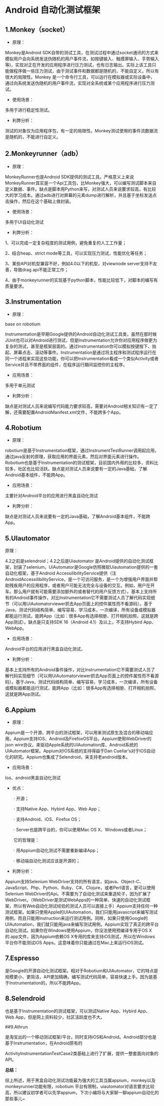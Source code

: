 # Android 自动化测试框架

## 1.Monkey（socket）

* 原理：

Monkey是Android SDK自带的测试工具，在测试过程中通过socket通讯的方式来模拟用户会向系统发送伪随机的用户事件流，如按键输入、触摸屏输入、手势输入等)，实现对正在开发的应用程序进行压力测试，也有日志输出。实际上该工具只能做程序做一些压力测试，由于测试事件和数据都是随机的，不能自定义，所以有很大的局限性。Monkey 是一个命令行工具，可以运行在模拟器或实际设备中，通过向系统发送伪随机的用户事件流，实现对全系统或某个应用程序进行压力测试。

* 使用场景：

多用于进行稳定性测试。

* 利弊分析：

测试的对象仅为应用程序包，有一定的局限性。Monkey测试使用的事件流数据流是随机的，不能进行自定义。

## 2.Monkeyrunner（adb）

* 原理：

MonkeyRunner也是Android SDK提供的测试工具。严格意义上来说MonkeyRunner其实是一个Api工具包，比Monkey强大，可以编写测试脚本来自定义数据、事件。缺点是脚本用Python来写，对测试人员来说要求较高，有比较大的学习成本。通过adb进行对屏幕的元素dump进行解析，并且基于坐标发送点击操作，然后在这个基础上做封装。

* 使用场景：

多用于UI自动化测试

* 利弊分析：


1、可以完成一定复杂程度的测试用例，避免重复的人工工作量；

2、结合heap、strict mode等工具，可以实现压力测试，性能优化等任务；

3、某些API对机型兼容不好，例如4.0以下的机型，对viewnode server支持不友善，导致drag api不能正常工作；

4、由于monkeyrunner的实现基于python脚本，性能比较低下，对脚本的编写有质量要求。

## 3.Instrumentation

* 原理： 
 
base on robotium

Instrumentation是早期Google提供的Android自动化测试工具类，虽然在那时候JUnit也可以对Android进行测试，但是Instrumentation允许你对应用程序做更为复杂的测试，甚至是框架层面的。通过Instrumentation你可以模拟按键按下、抬起、屏幕点击、滚动等事件。Instrumentation是通过将主程序和测试程序运行在同一个进程来实现这些功能，你可以把Instrumentation看成一个类似Activity或者Service并且不带界面的组件，在程序运行期间监控你的主程序。

* 应用场景：

多用于单元测试

* 利弊分析：

缺点是对测试人员来说编写代码能力要求较高，需要对Android相关知识有一定了解，还需要配置AndroidManifest.xml文件，不能跨多个App。

## 4.Robotium

* 原理：

robotium是基于Instrumentation框架，通过InstrumentTestRunner调用起应用，通过java反射的原理，获取应用的界面元素，然后对界面元素进行操作。Robotium也是基于Instrumentation的测试框架，目前国内外用的比较多，资料比较多，社区也比较活跃。缺点是对测试人员来说要有一定的Java基础，了解Android基本组件，不能跨App。

* 应用场景：

主要针对Android平台的应用进行黑盒自动化测试

* 利弊分析：

缺点是对测试人员来说要有一定的Java基础，了解Android基本组件，不能跨App。

## 5.UIautomator

原理：

4.2之前是selendroid；4.2之后是Uiautomator
是Android提供的自动化测试框架，封装了selenium，UiAutomator是Google仿照微软Uiautomation提供的一套自动化框架，基于Android AccessilibilityService提供（注AndroidAccessilibilityService，是一个可访问服务，是一个为增强用户界面并帮助残疾用户的应用程序，或者用户可能无法完全与设备的交互。例如，用户在开车。那么用户就有可能需要添加额外的或者替代的用户反馈方式）。基本上支持所有的Android事件操作，对比Instrumentation它不需要测试人员了解代码实现细节（可以用UiAutomatorviewer抓去App页面上的控件属性而不看源码）。基于Java，测试代码结构简单、编写容易、学习成本，一次编译，所有设备或模拟器都能运行测试，能跨App（比如：很多App有选择相册、打开相机拍照，这就是跨App测试）。缺点是只支持SDK 16（Android 4.1）及以上，不支持Hybird App、WebApp。

* 应用场景：


Android平台的应用进行黑盒自动化测试，

* 利弊分析：

基本上支持所有的Android事件操作，对比Instrumentation它不需要测试人员了解代码实现细节（可以用UiAutomatorviewer抓去App页面上的控件属性而不看源码）。基于Java，测试代码结构简单、编写容易、学习成本，一次编译，所有设备或模拟器都能运行测试，能跨App（比如：很多App有选择相册、打开相机拍照，这就是跨App测试。

## 6.Appium

* 原理：

Appium是一个开源、跨平台的测试框架，可以用来测试原生及混合的移动端应用。Appium支持IOS、Android及FirefoxOS平台。Appium使用WebDriver的json wire协议，来驱动Apple系统的UIAutomation库、Android系统的UIAutomator框架。Appium对IOS系统的支持得益于Dan Cuellar’s对于IOS自动化的研究。Appium也集成了Selendroid，来支持老android版本。

* 应用场景：

Ios、android黑盒自动化测试

* 优点：

　　· 开源；

　　· 支持Native App、Hybird App、Web App；

　　· 支持Android、iOS、Firefox OS；

　　· Server也是跨平台的，你可以使用Mac OS X、Windows或者Linux；

　　它的哲理是：

　　· 用Appium自动化测试不需要重新编译App；

　　· 移动端自动化测试应该是开源的；

* 利弊分析：

Appium支持Selenium WebDriver支持的所有语言，如java、Object-C、JavaScript、Php、Python、Ruby、C#、Clojure，或者Perl语言，更可以使用Selenium WebDriver的Api。不需要为了自动化测试来重造轮子，因为扩展了WebDriver。（WebDriver是测试WebApps的一种简单、快速的自动化测试框架，所以有Web自动化测试经验的测试人员可以直接上手）Appium支持任何一种测试框架。如果只使用Apple的UIAutomation，我们只能用javascript来编写测试用例，而且只能用Instruction来运行测试用例。同样，如果只使用Google的UIAutomation，我们就只能用java来编写测试用例。Appium实现了真正的跨平台自动化测试。如果你在Windows使用Appium，你没法使用预编译专用于OS X的.app文件，因为Appium依赖OS X专用的库来支持iOS测试，所以在Windows平台你不能测试iOS Apps。这意味着你只能通过在Mac上来运行iOS测试。

## 7.Espresso

是Google的开源自动化测试框架。相对于Robotium和UIAutomator，它的特点是规模更小、更简洁，API更加精确，编写测试代码简单，容易快速上手。因为是基于Instrumentation的，所以不能跨App。



## 8.Selendroid

也是基于Instrumentation的测试框架，可以测试Native App、Hybird App、Web App，但是网上资料较少，社区活跃度也不大。



##9.Athrun

是淘宝出的一个移动测试框架/平台，同时支持iOS和Android。Android部分也是基于Instrumentation，在Android原有的

ActivityInstrumentationTestCase2类基础上进行了扩展，提供一整套面向对象的API。

**总结：**

综上所述，用于黑盒自动化测试功能最为强大的工具当属appium，monkey以及monkeyrunner功能有限，robotium 平台有限制，uiautomator对语言要求比较高，所以建议初学者可以先学appium，下次小编将与大家聊一聊appium自动化的那些事儿~
    